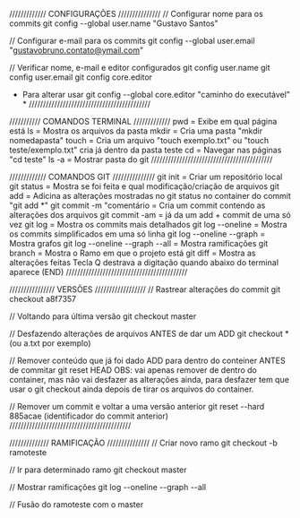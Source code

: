 ///////////// CONFIGURAÇÕES ///////////////
// Configurar nome para os commits
git config --global user.name "Gustavo Santos"

// Configurar e-mail para os commits
git config --global user.email "gustavobruno.contato@ymail.com"

// Verificar nome, e-mail e editor configurados
git config user.name
git config user.email
git config core.editor
*  Para alterar usar git config --global core.editor "caminho do executável"  *
///////////////////////////////////////////


/////////// COMANDOS TERMINAL /////////////
pwd = Exibe em qual página está
ls = Mostra os arquivos da pasta
mkdir = Cria uma pasta "mkdir nomedapasta"
touch = Cria um arquivo "touch exemplo.txt" ou "touch teste/exemplo.txt" cria já dentro da pasta teste
cd = Navegar nas páginas "cd teste"
ls -a = Mostrar pasta do git
///////////////////////////////////////////


///////////// COMANDOS GIT ///////////////
git init = Criar um repositório local
git status = Mostra se foi feita e qual modificação/criação de arquivos
git add = Adicina as alterações mostradas no git status no container do commit "git add *"
git commit -m "comentário = Cria um commit contendo as alterações dos arquivos
git commit -am = já da um add + commit de uma só vez
git log = Mostra os commits mais detalhados
git log --oneline = Mostra os commits simplificados em uma só linha
git log --oneline --graph = Mostra grafos
git log --oneline --graph --all = Mostra ramificações
git branch = Mostra o Ramo em que o projeto está
git diff = Mostra as alterações feitas
Tecla Q destrava a digitação quando abaixo do terminal aparece (END)
///////////////////////////////////////////


//////////////// VERSÕES //////////////////	
// Rastrear alterações do commit
git checkout a8f7357

// Voltando para última versão
git checkout master

// Desfazendo alterações de arquivos ANTES de dar um ADD
git checkout * (ou a.txt por exemplo)

// Remover conteúdo que já foi dado ADD para dentro do conteiner ANTES de commitar
git reset HEAD
OBS: vai apenas remover de dentro do container, mas não vai desfazer as alterações ainda, para desfazer tem que usar o git checkout ainda depois de tirar os arquivos do container.

// Remover um commit e voltar a uma versão anterior
git reset --hard 885acae  (identificador do commit anterior)
///////////////////////////////////////////


////////////// RAMIFICAÇÃO ///////////////
// Criar novo ramo
git checkout -b ramoteste

// Ir para determinado ramo
git checkout master

// Mostrar ramificações
git log --oneline --graph --all

// Fusão do ramoteste com o master
